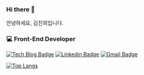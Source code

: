 ### Hi there 👋

안녕하세요, 김진희입니다.
    
### 💻 Front-End Developer

[![Tech Blog Badge](http://img.shields.io/badge/-Tech%20blog-black?style=flat-square&logo=github&link=https://velog.io/@bab_bury)](https://velog.io/@bab_bury)
[![Linkedin Badge](https://img.shields.io/badge/-LinkedIn-blue?style=flat-square&logo=Linkedin&logoColor=white&link=https://www.linkedin.com/in/jinhee-kim-156771150)](https://www.linkedin.com/in/jinhee-kim-156771150)
[![Gmail Badge](https://img.shields.io/badge/Gmail-d14836?style=flat-square&logo=Gmail&logoColor=white&link=mailto:jinheeee72@gmail.com)](mailto:jinheeee72@gmail.com)

[![Top Langs](https://github-readme-stats.vercel.app/api/top-langs/?username=jindobry)](https://github.com/jindobry/github-readme-stats)  

<!--
**jindobry/jindobry** is a ✨ _special_ ✨ repository because its `README.md` (this file) appears on your GitHub profile.

Here are some ideas to get you started:

- 🔭 I’m currently working on ...
- 🌱 I’m currently learning ...
- 👯 I’m looking to collaborate on ...
- 🤔 I’m looking for help with ...
- 💬 Ask me about ...
- 📫 How to reach me: ...
- 😄 Pronouns: ...
- ⚡ Fun fact: ...

-->
